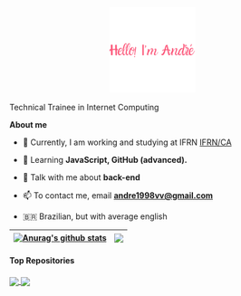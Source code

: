 <p align="center"><a href="https://anuraghazra.github.io"><img width="30%" alt="Hello! I'm André" src="gh-readme-header.png" /></a></p>

Technical Trainee in Internet Computing

**About me**

- 🔭 Currently, I am working and studying at IFRN [IFRN/CA](https://github.com/Andremdrs77/Estudos-IF)

- 🌱 Learning **JavaScript, GitHub (advanced).**

- 💬 Talk with me about **back-end**

- 📫 To contact me, email **andre1998vv@gmail.com**

- 🇧🇷 Brazilian, but with average english

| <a href="https://github.com/Andremdrs77/github-readme-stats"><img align="center" src="https://github-readme-stats.vercel.app/api?username=Andremdrs77&show_icons=true&include_all_commits=true&theme=github_dark&hide_border=true" alt="Anurag's github stats" /></a> | <a href="https://github.com/Andremdrs77/github-readme-stats"><img align="center" src="https://github-readme-stats.vercel.app/api/top-langs/?username=Andremdrs77&layout=compact&theme=github_dark&hide_border=true" /></a> |
| ------------- | ------------- |

#### Top Repositories


<a href="https://github.com/Andremdrs77/Projeto-Eventos-DesignWeb">
  <img align="center" src="https://github-readme-stats.vercel.app/api/pin/?username=Andremdrs77&repo=Projeto-Eventos-DesignWeb&theme=github_dark" />
</a>
<a href="https://github.com/Andremdrs77/Cadastro-de-Farmacia">
  <img align="center" src="https://github-readme-stats.vercel.app/api/pin/?username=Andremdrs77&repo=Cadastro-de-Farmacia&theme=github_dark" />
</a>



